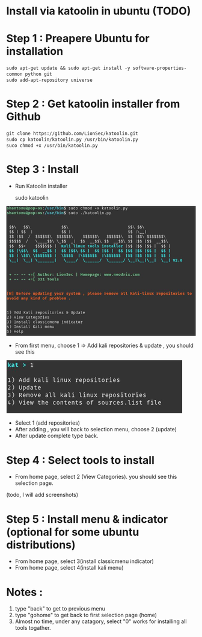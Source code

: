 # Install via katoolin in ubuntu (TODO)

# Step 1 : Preapere Ubuntu for installation

    sudo apt-get update && sudo apt-get install -y software-properties-common python git
    sudo add-apt-repository universe

# Step 2 : Get katoolin installer from Github

    git clone https://github.com/LionSec/katoolin.git
    sudo cp katoolin/katoolin.py /usr/bin/katoolin.py
    suco chmod +x /usr/bin/katoolin.py
# Step 3 : Install 
- Run Katoolin installer 

    sudo katoolin

![First Menu to choose](katoolin-1.JPG)

- From first menu, choose 1 => Add kali repositories & update , you should see this 

![Submenu of selection 1](katoolin-2.JPG)

- Select 1 (add repositories)
- After adding , you will back to selection menu, choose 2 (update)
- After update complete type back. 

# Step 4 : Select tools to install 
- From home page, select 2 (View Categories). you should see this selection page. 

(todo, I will add screenshots)

# Step 5 : Install menu & indicator (optional for some ubuntu distributions) 
- From home page, select 3(install classicmenu indicator)
- From home page, select 4(install kali menu)

# Notes : 
1. type "back" to get to previous menu
2. type "gohome" to get back to first selection page (home)
3. Almost no time, under any catagory, select "0" works for installing all tools togather. 
